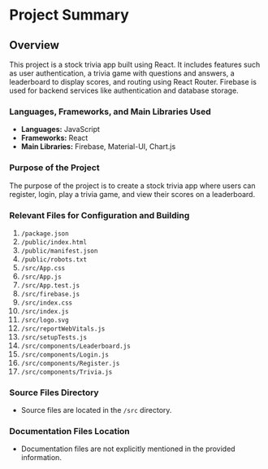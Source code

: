 # Project Summary

## Overview
This project is a stock trivia app built using React. It includes features such as user authentication, a trivia game with questions and answers, a leaderboard to display scores, and routing using React Router. Firebase is used for backend services like authentication and database storage.

### Languages, Frameworks, and Main Libraries Used
- **Languages:** JavaScript
- **Frameworks:** React
- **Main Libraries:** Firebase, Material-UI, Chart.js

### Purpose of the Project
The purpose of the project is to create a stock trivia app where users can register, login, play a trivia game, and view their scores on a leaderboard.

### Relevant Files for Configuration and Building
1. `/package.json`
2. `/public/index.html`
3. `/public/manifest.json`
4. `/public/robots.txt`
5. `/src/App.css`
6. `/src/App.js`
7. `/src/App.test.js`
8. `/src/firebase.js`
9. `/src/index.css`
10. `/src/index.js`
11. `/src/logo.svg`
12. `/src/reportWebVitals.js`
13. `/src/setupTests.js`
14. `/src/components/Leaderboard.js`
15. `/src/components/Login.js`
16. `/src/components/Register.js`
17. `/src/components/Trivia.js`

### Source Files Directory
- Source files are located in the `/src` directory.

### Documentation Files Location
- Documentation files are not explicitly mentioned in the provided information.